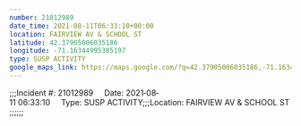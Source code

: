 ```yaml
---
number: 21012989
date_time: 2021-08-11T06:33:10+00:00
location: FAIRVIEW AV & SCHOOL ST
latitude: 42.37905006035186
longitude: -71.16344995385197
type: SUSP ACTIVITY
google_maps_link: https://maps.google.com/?q=42.37905006035186,-71.16344995385197
---
```


;;;Incident #: 21012989     Date: 2021‐08‐11 06:33:10     Type: SUSP ACTIVITY;;;Location: FAIRVIEW AV & SCHOOL ST;;;;;;
